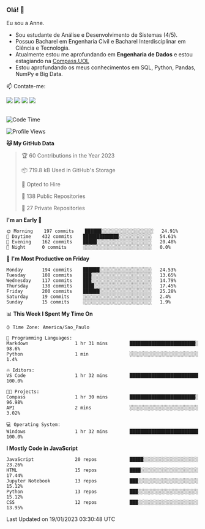 ### Olá! 👋
Eu sou a Anne. 
- Sou estudante de Análise e Desenvolvimento de Sistemas (4/5).
- Possuo Bacharel em Engenharia Civil e Bacharel Interdisciplinar em Ciência e Tecnologia.
- Atualmente estou me aprofundando em **Engenharia de Dados** e estou estagiando na [Compass.UOL](https://compass.uol/pt/home/) 
- Estou aprofundando os meus conhecimentos em SQL, Python, Pandas, NumPy e Big Data.

📫 Contate-me: 

<div>
<a href="https://www.instagram.com/annekarolinefc/" target="_blank"><img src="https://img.shields.io/badge/-Instagram-%23E4405F?style=for-the-badge&logo=instagram&logoColor=white" target="_blank"></a> 
<a href = "mailto:annekarolinefc@gmail.com"><img src="https://img.shields.io/badge/-Gmail-%23333?style=for-the-badge&logo=gmail&logoColor=white" target="_blank"></a>
<a href="https://www.linkedin.com/in/devannekarolinefc/" target="_blank"><img src="https://img.shields.io/badge/-LinkedIn-%230077B5?style=for-the-badge&logo=linkedin&logoColor=white" target="_blank"></a> 
<a href="https://api.whatsapp.com/send?phone=5533991375118&text=Ol%C3%A1%20Anne!%20" target="_blank"><img src="https://img.shields.io/badge/WhatsApp-25D366?style=for-the-badge&logo=whatsapp&logoColor=white" target="_blank"></a>
</div>

  
<!--
  <img align="center" alt="Anne-An" height="30" width="40" src="https://github.com/devicons/devicon/blob/master/icons/angularjs/angularjs-original.svg">
-->

</br>

<!--START_SECTION:waka-->
![Code Time](http://img.shields.io/badge/Code%20Time-125%20hrs%2032%20mins-blue)

![Profile Views](http://img.shields.io/badge/Profile%20Views-4-blue)

**🐱 My GitHub Data** 

> 🏆 60 Contributions in the Year 2023
 > 
> 📦 719.8 kB Used in GitHub's Storage 
 > 
> 💼 Opted to Hire
 > 
> 📜 138 Public Repositories 
 > 
> 🔑 27 Private Repositories  
 > 
**I'm an Early 🐤** 

```text
🌞 Morning    197 commits    ██████░░░░░░░░░░░░░░░░░░░   24.91% 
🌇 Daytime    432 commits    █████████████░░░░░░░░░░░░   54.61% 
🌃 Evening    162 commits    █████░░░░░░░░░░░░░░░░░░░░   20.48% 
🌙 Night      0 commits      ░░░░░░░░░░░░░░░░░░░░░░░░░   0.0%

```
📅 **I'm Most Productive on Friday** 

```text
Monday       194 commits    ██████░░░░░░░░░░░░░░░░░░░   24.53% 
Tuesday      108 commits    ███░░░░░░░░░░░░░░░░░░░░░░   13.65% 
Wednesday    117 commits    ███░░░░░░░░░░░░░░░░░░░░░░   14.79% 
Thursday     138 commits    ████░░░░░░░░░░░░░░░░░░░░░   17.45% 
Friday       200 commits    ██████░░░░░░░░░░░░░░░░░░░   25.28% 
Saturday     19 commits     ░░░░░░░░░░░░░░░░░░░░░░░░░   2.4% 
Sunday       15 commits     ░░░░░░░░░░░░░░░░░░░░░░░░░   1.9%

```


📊 **This Week I Spent My Time On** 

```text
⌚︎ Time Zone: America/Sao_Paulo

💬 Programming Languages: 
Markdown                 1 hr 31 mins        ████████████████████████░   98.6% 
Python                   1 min               ░░░░░░░░░░░░░░░░░░░░░░░░░   1.4%

🔥 Editors: 
VS Code                  1 hr 32 mins        █████████████████████████   100.0%

🐱‍💻 Projects: 
Compass                  1 hr 30 mins        ████████████████████████░   96.98% 
API                      2 mins              ░░░░░░░░░░░░░░░░░░░░░░░░░   3.02%

💻 Operating System: 
Windows                  1 hr 32 mins        █████████████████████████   100.0%

```

**I Mostly Code in JavaScript** 

```text
JavaScript               20 repos            █████░░░░░░░░░░░░░░░░░░░░   23.26% 
HTML                     15 repos            ████░░░░░░░░░░░░░░░░░░░░░   17.44% 
Jupyter Notebook         13 repos            ███░░░░░░░░░░░░░░░░░░░░░░   15.12% 
Python                   13 repos            ███░░░░░░░░░░░░░░░░░░░░░░   15.12% 
CSS                      12 repos            ███░░░░░░░░░░░░░░░░░░░░░░   13.95%

```



 Last Updated on 19/01/2023 03:30:48 UTC
<!--END_SECTION:waka-->
  
